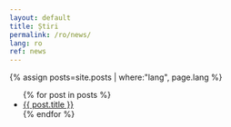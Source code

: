 ```yaml
---
layout: default
title: Știri
permalink: /ro/news/
lang: ro
ref: news
---
```



{% assign posts=site.posts | where:"lang", page.lang %}
<ul>
{% for post in posts %}
    <li>
        <a href="{{ post.url | absolute_url }}">{{ post.title }}</a>
    </li>
{% endfor %}
</ul>

